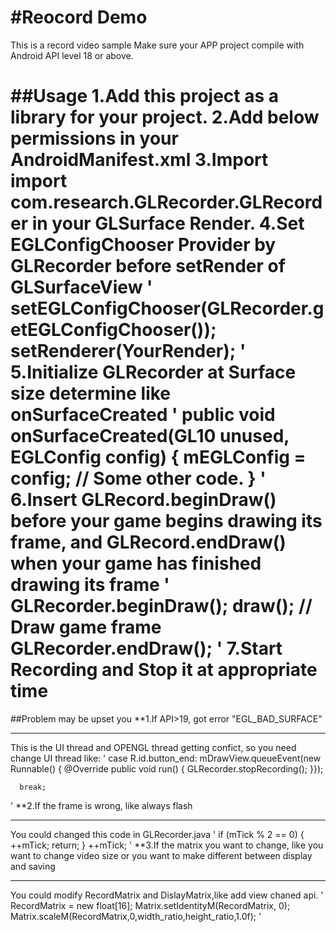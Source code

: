 #Reocord Demo
=============
This is a record video sample
Make sure your APP project compile with Android API level 18 or above.

##Usage
1.Add this project as a library for your project.
2.Add below permissions in your AndroidManifest.xml
3.Import import com.research.GLRecorder.GLRecorder in your GLSurface Render.
4.Set EGLConfigChooser Provider by GLRecorder before setRender of GLSurfaceView
'
setEGLConfigChooser(GLRecorder.getEGLConfigChooser());
setRenderer(YourRender);
'
5.Initialize GLRecorder at Surface size determine like onSurfaceCreated
'
public void onSurfaceCreated(GL10 unused, EGLConfig config) {
        mEGLConfig = config;
        // Some other code.
    }
'
6.Insert GLRecord.beginDraw() before your game begins drawing its frame, and GLRecord.endDraw() when your game has finished drawing its frame
'
GLRecorder.beginDraw();
draw();     // Draw game frame
GLRecorder.endDraw();
'
7.Start Recording and Stop it at appropriate time
========================

##Problem may be upset you
**1.If API>19, got error "EGL_BAD_SURFACE"
***
This is the UI thread and OPENGL thread getting confict, so you need change UI thread like:
'
case R.id.button_end:
      mDrawView.queueEvent(new Runnable() {
          @Override
          public void run() {
              GLRecorder.stopRecording();
          }});

      break;
'
**2.If the frame is wrong, like always flash
***
You could changed this code in GLRecorder.java
'
    if (mTick % 2 == 0) {
        ++mTick;
        return;
    }
    ++mTick;
'
**3.If the matrix you want to change, like you want to change video size or you want to make different between display and saving
***
You could modify RecordMatrix and DislayMatrix,like add view chaned api.
'
RecordMatrix = new float[16];
Matrix.setIdentityM(RecordMatrix, 0);
Matrix.scaleM(RecordMatrix,0,width_ratio,height_ratio,1.0f);
'
